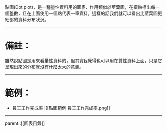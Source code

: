 點圖(Dot plot)，是一種量性資料用的圖表，作用類似於莖葉圖，在橫軸標出每一個整數，且在上面使用一個點代表一筆資料。這樣的話我們就可以看出比莖葉圖更細部的資料分布狀況。

- - -
# 備註：
雖然說點圖是用來看量性資料的，但其實我覺得也可以用在質性資料上面，只是它呈現出來的分布就沒有什麼太大的意義。
- - -
# 範例：
- 員工工作完成率
![[點圖範例 員工工作完成率.png]]
- - -
parent::[[圖表目錄]]